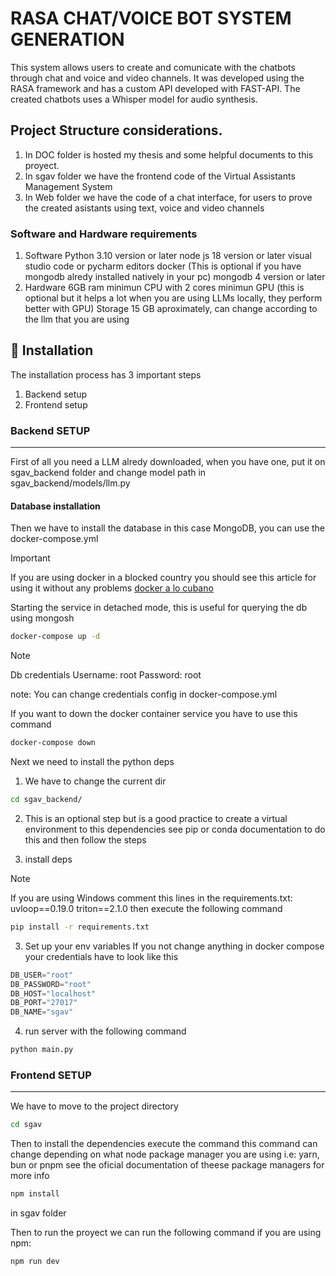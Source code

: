 # RASA CHAT/VOICE BOT SYSTEM GENERATION

This system allows users to create and comunicate with the chatbots through chat and
voice and video channels. It was developed using the RASA framework and has a custom API developed with FAST-API. The created chatbots uses a Whisper model for audio synthesis.

## Project Structure considerations.
1. In DOC folder is hosted my thesis and some helpful documents to this proyect.
2. In sgav folder we have the frontend code of the Virtual Assistants Management System
3. In Web folder we have the code of a chat interface, for users to prove the created asistants using text, voice and video channels

### Software and Hardware requirements
1. Software
Python 3.10 version or later
node js 18 version or later
visual studio code or pycharm editors 
docker (This is optional if you have mongodb alredy installed natively in your pc)
mongodb 4 version or later
2. Hardware
6GB ram minimun 
CPU with 2 cores minimun
GPU (this is optional but it helps a lot when you are using LLMs locally, they perform better with GPU)
Storage 15 GB aproximately, can change according to the llm that you are using

## 👷‍ Installation
The installation process has 3 important steps
1. Backend setup
2. Frontend setup 


### Backend SETUP
---
First of all you need a LLM alredy downloaded, when you have one, put it on sgav_backend folder and change model path in sgav_backend/models/llm.py

#### Database installation
Then we have to install the database in this case MongoDB, you can use the docker-compose.yml 

> [!IMPORTANT]
> If you are using docker in a blocked country you should see this article for using it without any problems [docker a lo cubano](https://www.sysadminsdecuba.com/2020/04/docker-a-lo-cubano/)


Starting the service in detached mode, this is useful for querying the db using mongosh
```bash
docker-compose up -d
```

> [!NOTE]
Db credentials 
Username: root
Password: root

note: You can change credentials config in docker-compose.yml

If you want to down the docker container service you have to use this command
```bash
docker-compose down
```

Next we need to install the python deps

1. We have to change the current dir

```bash
cd sgav_backend/
```

2. This is an optional step but is a good practice to create a virtual environment to this dependencies
see pip or conda documentation to do this and then follow the steps

3. install deps

> [!NOTE]
If you are using Windows comment this lines in the requirements.txt:
uvloop==0.19.0 
triton==2.1.0
then execute the following command

```bash
pip install -r requirements.txt
```

3. Set up your env variables
If you not change anything in docker compose your credentials have to look like this

```python
DB_USER="root"
DB_PASSWORD="root"
DB_HOST="localhost"
DB_PORT="27017"
DB_NAME="sgav"
```

4. run server with the following command

```bash
python main.py
```

### Frontend SETUP
---
We have to move to the project directory

```bash
cd sgav
```

Then to install the dependencies execute the command
this command can change depending on what node package manager you are using i.e: yarn, bun or pnpm
see the oficial documentation of theese package managers for more info

```bash
npm install
```

in sgav folder

Then to run the proyect we can run the following command
if you are using npm:

```bash
npm run dev
```
